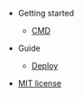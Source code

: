 
- Getting started

  - [CMD](README.md)

- Guide

  - [Deploy](deploy.md)

- [MIT license](license.md)
